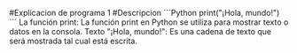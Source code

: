 #Explicacion de programa 1
#Descripcion
´´´Python 
print("¡Hola, mundo!")
´´´
La función print: La función print en Python se utiliza para mostrar texto o datos en la consola. Texto "¡Hola, mundo!": Es una cadena de texto que será mostrada tal cual está escrita.

